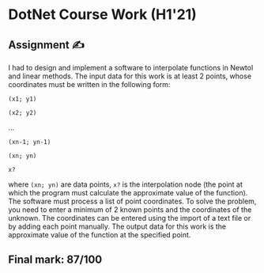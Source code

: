 # DotNet Course Work (H1'21)
## Assignment ✍️
I had to design and implement a software to interpolate functions in Newtol and linear methods. 
The input data for this work is at least 2 points, whose coordinates must be written in the following form:

`(x1; y1)`

`(x2; y2)`

...

`(xn-1; yn-1)`

`(xn; yn)`

`x?`

where `(xn; yn)` are data points, `x?` is the interpolation node (the point at which the program must calculate the approximate value of the function).
The software must process a list of point coordinates.
To solve the problem, you need to enter a minimum of 2 known points and the coordinates of the unknown.
The coordinates can be entered using the import of a text file or by adding each point manually.
The output data for this work is the approximate value of the function at the specified point.

## Final mark: 87/100
